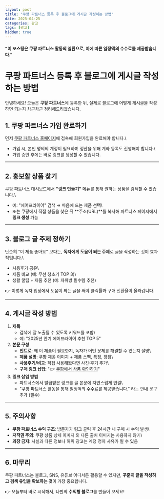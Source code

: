 ```yaml
---
layout: post
title: "쿠팡 파트너스 등록 후 블로그에 게시글 작성하는 방법"
date: 2025-04-25
categories: 광고
tags: [광고]
hidden: true
---
```


#### "이 포스팅은 쿠팡 파트너스 활동의 일환으로, 이에 따른 일정액의 수수료를 제공받습니다."

# 쿠팡 파트너스 등록 후 블로그에 게시글 작성하는 방법

안녕하세요! 오늘은 **쿠팡 파트너스**에 등록한 뒤, 실제로 블로그에 어떻게
게시글을 작성하면 되는지 차근차근 정리해드리겠습니다.

## 1. 쿠팡 파트너스 가입 완료하기

먼저 [쿠팡 파트너스 홈페이지](https://partners.coupang.com)에 접속해
회원가입을 완료해야 합니다.\
- 가입 시, 본인 명의의 계정이 필요하며 정산을 위해 계좌 등록도 진행해야
합니다.\
- 가입 승인 후에는 바로 링크를 생성할 수 있습니다.

------------------------------------------------------------------------

## 2. 홍보할 상품 찾기

쿠팡 파트너스 대시보드에서 **"링크 만들기"** 메뉴를 통해 원하는 상품을
검색할 수 있습니다.\
- 예: "에어프라이어" 검색 → 마음에 드는 제품 선택\
- 또는 쿠팡에서 직접 상품을 찾은 뒤 **주소(URL)**를 복사해 파트너스
페이지에서 **링크 생성** 가능

------------------------------------------------------------------------

## 3. 블로그 글 주제 정하기

단순히 "이 제품 좋아요" 보다는, **독자에게 도움이 되는 주제**로 글을
작성하는 것이 효과적입니다.\
- 사용후기 공유\
- 제품 비교 (예: 무선 청소기 TOP 3)\
- 생활 꿀팁 + 제품 추천 (예: 자취방 필수템 추천)

👉 이렇게 독자 입장에서 도움이 되는 글을 써야 클릭률과 구매 전환율이
올라갑니다.

------------------------------------------------------------------------

## 4. 게시글 작성 방법

1.  **제목**
    -   검색에 잘 노출될 수 있도록 키워드를 포함\
    -   예: "2025년 인기 에어프라이어 추천 TOP 5"
2.  **본문 구성**
    -   **인트로**: 왜 이 제품이 필요한지, 독자가 어떤 문제를 해결할 수
        있는지 설명\
    -   **제품 설명**: 쿠팡 제공 이미지 + 제품 스펙, 특징, 장점\
    -   **사용후기/비교**: 직접 사용해봤다면 사진·후기 추가\
    -   **구매 링크 삽입**: "👉 [쿠팡에서 상품 확인하기](링크)"
3.  **링크 삽입 방법**
    -   파트너스에서 발급받은 링크를 글 본문에 자연스럽게 연결\
    -   "쿠팡 파트너스 활동을 통해 일정액의 수수료를 제공받습니다." 라는
        안내 문구 추가 (필수)

------------------------------------------------------------------------

## 5. 주의사항

-   **쿠팡 파트너스 수익 구조**: 방문자가 링크 클릭 후 24시간 내 구매 시
    수익 발생\
-   **저작권 주의**: 쿠팡 상품 상세 이미지 외 다른 출처 이미지는
    사용하지 않기\
-   **과장 금지**: 사실과 다른 정보나 허위 광고는 계정 정지 사유가 될 수
    있음

------------------------------------------------------------------------

## 6. 마무리

쿠팡 파트너스는 블로그, SNS, 유튜브 어디서든 활용할 수 있지만, **꾸준히
글을 작성하고 검색 유입을 확보하는 것**이 가장 중요합니다.

👉 오늘부터 바로 시작해서, 나만의 **수익형 블로그**를 만들어 보세요!
